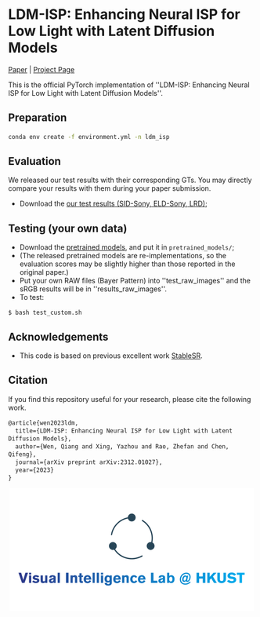# LDM-ISP: Enhancing Neural ISP for Low Light with Latent Diffusion Models
[Paper](https://arxiv.org/abs/2312.01027) | [Project Page](https://csqiangwen.github.io/projects/ldm-isp/)

This is the official PyTorch implementation of ''LDM-ISP: Enhancing Neural ISP for Low Light with Latent Diffusion Models''.

## Preparation
```bash
conda env create -f environment.yml -n ldm_isp
```

## Evaluation
We released our test results with their corresponding GTs. You may directly compare your results with them during your paper submission.
- Download the [our test results (SID-Sony, ELD-Sony, LRD)](https://hkustconnect-my.sharepoint.com/:f:/g/personal/qwenab_connect_ust_hk/ErBo5KAWKYRCr7b8yV7I_RsB5qFQJMuX-9O3ee0nlSwlxA?e=48xFgK);

## Testing (your own data)
- Download the [pretrained models]([https://drive.google.com/drive/folders/1c3JYdv64U-OmOyksNK6n51sNwBgy-iQC?usp=sharing](https://hkustconnect-my.sharepoint.com/:f:/g/personal/qwenab_connect_ust_hk/EvlceEym2fBAj1EmvKr6DXQB2thH4rd3OekF3HoGLwcuEw?e=kznnON)), and put it in ```pretrained_models/```;
- (The released pretrained models are re-implementations, so the evaluation scores may be slightly higher than those reported in the original paper.)
- Put your own RAW files (Bayer Pattern) into ''test_raw_images'' and the sRGB results will be in ''results_raw_images''.
- To test:
```
$ bash test_custom.sh
```

## Acknowledgements
- This code is based on previous excellent work [StableSR](https://github.com/IceClear/StableSR).

## Citation
If you find this repository useful for your research, please cite the following work.
```
@article{wen2023ldm,
  title={LDM-ISP: Enhancing Neural ISP for Low Light with Latent Diffusion Models},
  author={Wen, Qiang and Xing, Yazhou and Rao, Zhefan and Chen, Qifeng},
  journal={arXiv preprint arXiv:2312.01027},
  year={2023}
}

```
<p align='center'>
<img src='Logo/HKUST_VIL.png' width=500>
</p>
